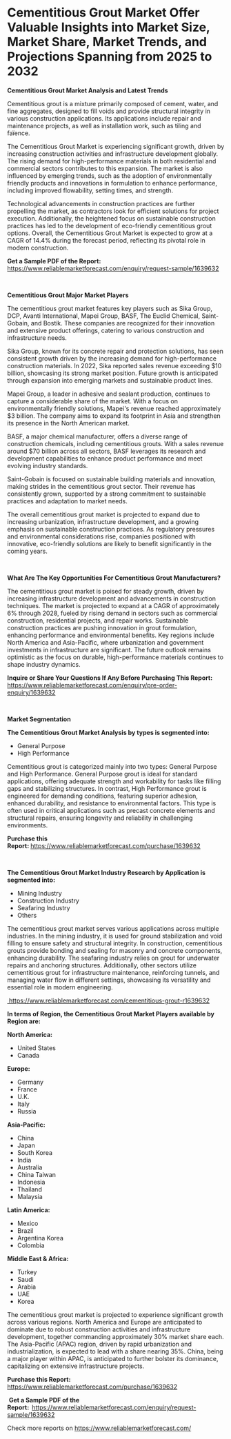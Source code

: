 <p><h1>Cementitious Grout Market Offer Valuable Insights into Market Size, Market Share, Market Trends, and Projections Spanning from 2025 to 2032</h1></p><p><strong>Cementitious Grout Market Analysis and Latest Trends</strong></p>
<p><p>Cementitious grout is a mixture primarily composed of cement, water, and fine aggregates, designed to fill voids and provide structural integrity in various construction applications. Its applications include repair and maintenance projects, as well as installation work, such as tiling and faïence.</p><p>The Cementitious Grout Market is experiencing significant growth, driven by increasing construction activities and infrastructure development globally. The rising demand for high-performance materials in both residential and commercial sectors contributes to this expansion. The market is also influenced by emerging trends, such as the adoption of environmentally friendly products and innovations in formulation to enhance performance, including improved flowability, setting times, and strength.</p><p>Technological advancements in construction practices are further propelling the market, as contractors look for efficient solutions for project execution. Additionally, the heightened focus on sustainable construction practices has led to the development of eco-friendly cementitious grout options. Overall, the Cementitious Grout Market is expected to grow at a CAGR of 14.4% during the forecast period, reflecting its pivotal role in modern construction.</p></p>
<p><strong>Get a Sample PDF of the Report:&nbsp;</strong> <a href="https://www.reliablemarketforecast.com/enquiry/request-sample/1639632?utm_campaign=3225&utm_medium=2&utm_source=Github&utm_content=ia&utm_term=02042025&utm_id=cementitious-grout">https://www.reliablemarketforecast.com/enquiry/request-sample/1639632</a></p>
<p>&nbsp;</p>
<p><strong>Cementitious Grout Major Market Players</strong></p>
<p><p>The cementitious grout market features key players such as Sika Group, DCP, Avanti International, Mapei Group, BASF, The Euclid Chemical, Saint-Gobain, and Bostik. These companies are recognized for their innovation and extensive product offerings, catering to various construction and infrastructure needs.</p><p>Sika Group, known for its concrete repair and protection solutions, has seen consistent growth driven by the increasing demand for high-performance construction materials. In 2022, Sika reported sales revenue exceeding $10 billion, showcasing its strong market position. Future growth is anticipated through expansion into emerging markets and sustainable product lines.</p><p>Mapei Group, a leader in adhesive and sealant production, continues to capture a considerable share of the market. With a focus on environmentally friendly solutions, Mapei's revenue reached approximately $3 billion. The company aims to expand its footprint in Asia and strengthen its presence in the North American market.</p><p>BASF, a major chemical manufacturer, offers a diverse range of construction chemicals, including cementitious grouts. With a sales revenue around $70 billion across all sectors, BASF leverages its research and development capabilities to enhance product performance and meet evolving industry standards.</p><p>Saint-Gobain is focused on sustainable building materials and innovation, making strides in the cementitious grout sector. Their revenue has consistently grown, supported by a strong commitment to sustainable practices and adaptation to market needs.</p><p>The overall cementitious grout market is projected to expand due to increasing urbanization, infrastructure development, and a growing emphasis on sustainable construction practices. As regulatory pressures and environmental considerations rise, companies positioned with innovative, eco-friendly solutions are likely to benefit significantly in the coming years.</p></p>
<p>&nbsp;</p>
<p><strong>What Are The Key Opportunities For Cementitious Grout Manufacturers?</strong></p>
<p><p>The cementitious grout market is poised for steady growth, driven by increasing infrastructure development and advancements in construction techniques. The market is projected to expand at a CAGR of approximately 6% through 2028, fueled by rising demand in sectors such as commercial construction, residential projects, and repair works. Sustainable construction practices are pushing innovation in grout formulation, enhancing performance and environmental benefits. Key regions include North America and Asia-Pacific, where urbanization and government investments in infrastructure are significant. The future outlook remains optimistic as the focus on durable, high-performance materials continues to shape industry dynamics.</p></p>
<p><strong>Inquire or Share Your Questions If Any Before Purchasing This Report:</strong> <a href="https://www.reliablemarketforecast.com/enquiry/pre-order-enquiry/1639632?utm_campaign=3225&utm_medium=2&utm_source=Github&utm_content=ia&utm_term=02042025&utm_id=cementitious-grout">https://www.reliablemarketforecast.com/enquiry/pre-order-enquiry/1639632</a></p>
<p>&nbsp;</p>
<p><strong>Market Segmentation</strong></p>
<p><strong>The Cementitious Grout Market Analysis by types is segmented into:</strong></p>
<p><ul><li>General Purpose</li><li>High Performance</li></ul></p>
<p><p>Cementitious grout is categorized mainly into two types: General Purpose and High Performance. General Purpose grout is ideal for standard applications, offering adequate strength and workability for tasks like filling gaps and stabilizing structures. In contrast, High Performance grout is engineered for demanding conditions, featuring superior adhesion, enhanced durability, and resistance to environmental factors. This type is often used in critical applications such as precast concrete elements and structural repairs, ensuring longevity and reliability in challenging environments.</p></p>
<p><strong>Purchase this Report:&nbsp;</strong><a href="https://www.reliablemarketforecast.com/purchase/1639632?utm_campaign=3225&utm_medium=2&utm_source=Github&utm_content=ia&utm_term=02042025&utm_id=cementitious-grout">https://www.reliablemarketforecast.com/purchase/1639632</a></p>
<p>&nbsp;</p>
<p><strong>The Cementitious Grout Market Industry Research by Application is segmented into:</strong></p>
<p><ul><li>Mining Industry</li><li>Construction Industry</li><li>Seafaring Industry</li><li>Others</li></ul></p>
<p><p>The cementitious grout market serves various applications across multiple industries. In the mining industry, it is used for ground stabilization and void filling to ensure safety and structural integrity. In construction, cementitious grouts provide bonding and sealing for masonry and concrete components, enhancing durability. The seafaring industry relies on grout for underwater repairs and anchoring structures. Additionally, other sectors utilize cementitious grout for infrastructure maintenance, reinforcing tunnels, and managing water flow in different settings, showcasing its versatility and essential role in modern engineering.</p></p>
<p><a href="https://www.reliablemarketforecast.com/cementitious-grout-r1639632?utm_campaign=3225&utm_medium=2&utm_source=Github&utm_content=ia&utm_term=02042025&utm_id=cementitious-grout">&nbsp;https://www.reliablemarketforecast.com/cementitious-grout-r1639632</a></p>
<p><strong>In terms of Region, the Cementitious Grout Market Players available by Region are:</strong></p>
<p>
    <p> <strong> North America: </strong>
        <ul>
            <li>United States</li>
            <li>Canada</li>
        </ul>
        </p> 
    <p> <strong> Europe: </strong>
        <ul>
            <li>Germany</li>
            <li>France</li>
            <li>U.K.</li>
            <li>Italy</li>
            <li>Russia</li>
        </ul>
        </p> 
    <p> <strong> Asia-Pacific: </strong>
        <ul>
            <li>China</li>
            <li>Japan</li>
            <li>South Korea</li>
            <li>India</li>
            <li>Australia</li>
            <li>China Taiwan</li>
            <li>Indonesia</li>
            <li>Thailand</li>
            <li>Malaysia</li>
        </ul>
        </p> 
    <p> <strong> Latin America: </strong>
        <ul>
            <li>Mexico</li>
            <li>Brazil</li>
            <li>Argentina Korea</li>
            <li>Colombia</li>
        </ul>
        </p> 
    <p> <strong> Middle East & Africa: </strong>
        <ul>
            <li>Turkey</li>
            <li>Saudi</li>
            <li>Arabia</li>
            <li>UAE</li>
            <li>Korea</li>
        </ul>
    </p>
    </p>
<p><p>The cementitious grout market is projected to experience significant growth across various regions. North America and Europe are anticipated to dominate due to robust construction activities and infrastructure development, together commanding approximately 30% market share each. The Asia-Pacific (APAC) region, driven by rapid urbanization and industrialization, is expected to lead with a share nearing 35%. China, being a major player within APAC, is anticipated to further bolster its dominance, capitalizing on extensive infrastructure projects.</p></p>
<p><strong>Purchase this Report: </strong><a href="https://www.reliablemarketforecast.com/purchase/1639632?utm_campaign=3225&utm_medium=2&utm_source=Github&utm_content=ia&utm_term=02042025&utm_id=cementitious-grout">https://www.reliablemarketforecast.com/purchase/1639632</a></p>
<p>&nbsp;<strong>Get a Sample PDF of the Report:&nbsp;&nbsp;</strong><a href="https://www.reliablemarketforecast.com/enquiry/request-sample/1639632?utm_campaign=3225&utm_medium=2&utm_source=Github&utm_content=ia&utm_term=02042025&utm_id=cementitious-grout">https://www.reliablemarketforecast.com/enquiry/request-sample/1639632</a></p>
<p><strong></strong></p>
<p>Check more reports on <a href="https://www.reliablemarketforecast.com/?utm_campaign=3225&utm_medium=2&utm_source=Github&utm_content=ia&utm_term=02042025&utm_id=cementitious-grout">https://www.reliablemarketforecast.com/</a></p>